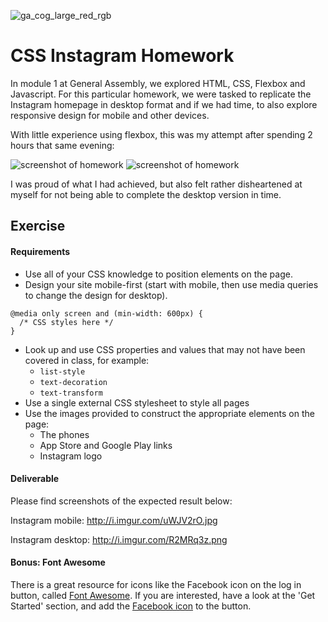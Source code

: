 ![ga_cog_large_red_rgb](https://cloud.githubusercontent.com/assets/40461/8183776/469f976e-1432-11e5-8199-6ac91363302b.png)


# CSS Instagram Homework

In module 1 at General Assembly, we explored HTML, CSS, Flexbox and Javascript. For this particular homework, we were tasked to replicate the Instagram homepage in desktop format and if we had time, to also explore responsive design for mobile and other devices. 

With little experience using flexbox, this was my attempt after spending 2 hours that same evening: 

<img src='https://i.imgur.com/v5u8WPt.png' alt='screenshot of homework'/>

<img src='https://i.imgur.com/F20q57r.png' alt='screenshot of homework'/>

I was proud of what I had achieved, but also felt rather disheartened at myself for not being able to complete the desktop version in time.   


## Exercise

#### Requirements

- Use all of your CSS knowledge to position elements on the page.
- Design your site mobile-first (start with mobile, then use media queries to change the design for desktop).

```
@media only screen and (min-width: 600px) {
  /* CSS styles here */
}
```

- Look up and use CSS properties and values that may not have been covered in class, for example:
  - `list-style`
  - `text-decoration`
  - `text-transform`
- Use a single external CSS stylesheet to style all pages
- Use the images provided to construct the appropriate elements on the page:
  - The phones
  - App Store and Google Play links
  - Instagram logo


#### Deliverable

Please find screenshots of the expected result below:

Instagram mobile: http://i.imgur.com/uWJV2rO.jpg

Instagram desktop: http://i.imgur.com/R2MRq3z.png

#### Bonus: Font Awesome

There is a great resource for icons like the Facebook icon on the log in button, called [Font Awesome](http://fontawesome.io/). If you are interested, have a look at the 'Get Started' section, and add the [Facebook icon](http://fontawesome.io/icon/facebook-official/) to the button.